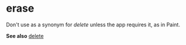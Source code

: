 # erase

Don't use as a synonym for *delete* unless the app requires it, as in Paint.

**See also** [delete](/style-guide/a-z-word-list-term-collections/d/delete)
